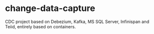 # change-data-capture
CDC project based on Debezium, Kafka, MS SQL Server, Infinispan and Teiid, entirely based on containers.
